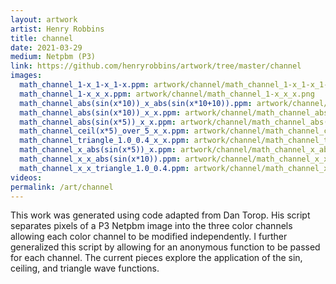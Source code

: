 ```yaml
---
layout: artwork
artist: Henry Robbins
title: channel
date: 2021-03-29
medium: Netpbm (P3)
link: https://github.com/henryrobbins/artwork/tree/master/channel
images:
  math_channel_1-x_1-x_1-x.ppm: artwork/channel/math_channel_1-x_1-x_1-x.png
  math_channel_1-x_x_x.ppm: artwork/channel/math_channel_1-x_x_x.png
  math_channel_abs(sin(x*10))_x_abs(sin(x*10+10)).ppm: artwork/channel/math_channel_abs(sin(x*10))_x_abs(sin(x*10+10)).png
  math_channel_abs(sin(x*10))_x_x.ppm: artwork/channel/math_channel_abs(sin(x*10))_x_x.png
  math_channel_abs(sin(x*5))_x_x.ppm: artwork/channel/math_channel_abs(sin(x*5))_x_x.png
  math_channel_ceil(x*5)_over_5_x_x.ppm: artwork/channel/math_channel_ceil(x*5)_over_5_x_x.png
  math_channel_triangle_1.0_0.4_x_x.ppm: artwork/channel/math_channel_triangle_1.0_0.4_x_x.png
  math_channel_x_abs(sin(x*5))_x.ppm: artwork/channel/math_channel_x_abs(sin(x*5))_x.png
  math_channel_x_x_abs(sin(x*10)).ppm: artwork/channel/math_channel_x_x_abs(sin(x*10)).png
  math_channel_x_x_triangle_1.0_0.4.ppm: artwork/channel/math_channel_x_x_triangle_1.0_0.4.png
videos:
permalink: /art/channel
---
```

This work was generated using code adapted from Dan Torop. His script separates
pixels of a P3 Netpbm image into the three color channels allowing each color
channel to be modified independently. I further generalized this script by
allowing for an anonymous function to be passed for each channel. The current
pieces explore the application of the sin, ceiling, and triangle wave functions.